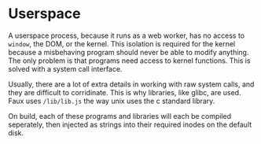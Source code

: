 # Userspace

A userspace process, because it runs as a web worker, has no access to `window`, the DOM, or the kernel.
This isolation is required for the kernel because a misbehaving program should never be able to modify anything.
The only problem is that programs need access to kernel functions. This is solved with a system call interface.

Usually, there are a lot of extra details in working with raw system calls, and they are difficult to corridinate.
This is why libraries, like glibc, are used. Faux uses `/lib/lib.js` the way unix uses the c standard library.

On build, each of these programs and libraries will each be compiled seperately, then injected as strings
into their required inodes on the default disk.
